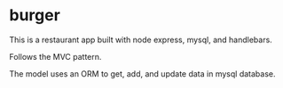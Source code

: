 # burger
This is a restaurant app built with node express, mysql, and handlebars.

Follows the MVC pattern.

The model uses an ORM to get, add, and update data in mysql database.
